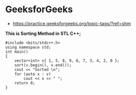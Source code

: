 # GeeksforGeeks
- https://practice.geeksforgeeks.org/topic-tags/?ref=shm


**This is Sorting Method in STL C++;**
```
#include <bits/stdc++.h>
using namespace std;
int main()
{
    vector<int> v{ 1, 5, 8, 9, 6, 7, 3, 4, 2, 0 };
    sort(v.begin(), v.end());
    cout << "Sorted \n";
    for (auto x : v)
        cout << x << " ";
    return 0;
}
```
